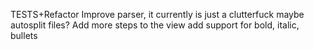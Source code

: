 TESTS+Refactor
Improve parser, it currently is just a clutterfuck maybe autosplit files?
Add more steps to the view
add support for bold, italic, bullets
